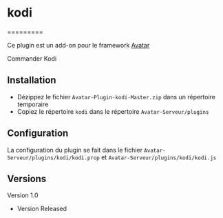 # kodi
=========

Ce plugin est un add-on pour le framework [Avatar](https://github.com/Spikharpax/A.V.A.T.A.R)

Commander Kodi


## Installation

- Dézippez le fichier `Avatar-Plugin-kodi-Master.zip` dans un répertoire temporaire
- Copiez le répertoire `kodi` dans le répertoire `Avatar-Serveur/plugins`


## Configuration
La configuration du plugin se fait dans le fichier `Avatar-Serveur/plugins/kodi/kodi.prop` et `Avatar-Serveur/plugins/kodi/kodi.js`
   
## Versions

Version 1.0
- Version Released
